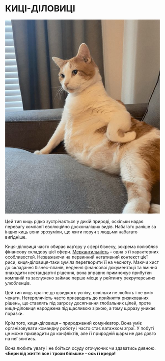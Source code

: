 # **КИЦІ-ДІЛОВИЦІ**
![img](киця-діловиця.jpg)


Цей тип киць рідко зустрічається у дикій природі, оскільки надає перевагу компанії еволюційно досконаліших видів. Набагато раніше за інших киць вони зрозуміли, що жити поруч з людьми набагато вигідніше. 

Киця-діловиця часто обирає кар’єру у сфері бізнесу, зокрема полюбляє фінансову складову цієї сфери. [Меркантильність](https://termin.in.ua/merkantyl-nist/) – одна з її характерних особливостей. Незважаючи на первинний негативний контекст цієї риси, киця-діловиця-таки зуміла перетворити її на чесноту. Маючи хист до складання бізнес-планів, ведення фінансової документації та вміння знаходити нестандартні рішення, вона вправно примножує прибутки компаній та заслужено займає перше місце у рейтингу рекрутерських улюбленців.

Цей тип киць прагне до швидкого успіху, оскільки не любить і не вміє чекати. Нетерплячість часто призводить до прийняття ризикованих рішень, що ставлять під загрозу досягнення глобальних цілей, проте киця-діловиця народжена під щасливою зіркою, а тому щоразу уникає поразки. 

Крім того, киця-діловиця – природжений комунікатор. Вона уміє організовувати командну роботу і часто стає ватажком зграї. У побуті це може призводити до конфліктів, але її природній шарм не дає довго на неї злитись.

Вона любить увагу і не боїться осуду оточуючих чи здаватись дивною. **«Бери від життя все і трохи більше» – ось її кредо!**
